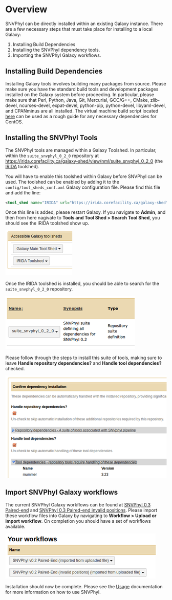 # Overview

SNVPhyl can be directly installed within an existing Galaxy instance.  There are a few necessary steps that must take place for installing to a local Galaxy:

1. Installing Build Dependencies
2. Installing the SNVPhyl dependency tools.
3. Importing the SNVPhyl Galaxy workflows.

## Installing Build Dependencies

Installing Galaxy tools involves building many packages from source.  Please make sure you have the standard build tools and development packages installed on the Galaxy system before proceeding.  In particular, please make sure that Perl, Python, Java, Git, Mercurial, GCC/G++, CMake, zlib-devel, ncurses-devel, expat-devel, python-pip, python-devel, libyaml-devel, and CPANminus are all installed.  The virtual machine build script located [here](https://irida.corefacility.ca/analysis-pipelines/snvphyl-galaxy/blob/289184005dc50f60762d1af867e2fec497b57166/packer/scripts/galaxy.sh#L22) can be used as a rough guide for any necessary dependencies for CentOS.

## Installing the SNVPhyl Tools

The SNVPhyl tools are managed within a Galaxy Toolshed.  In particular, within the `suite_snvphyl_0_2_0` repository at <https://irida.corefacility.ca/galaxy-shed/view/nml/suite_snvphyl_0_2_0> (the [IRIDA][] toolshed).

You will have to enable this toolshed within Galaxy before SNVPhyl can be used.  The toolshed can be enabled by adding it to the `config/tool_sheds_conf.xml` Galaxy configuration file.  Please find this file and add the line:

```xml
<tool_shed name="IRIDA" url="https://irida.corefacility.ca/galaxy-shed"/>
```

Once this line is added, please restart Galaxy.  If you navigate to **Admin**, and then from here nagivate to **Tools and Tool Shed > Search Tool Shed**, you should see the IRIDA toolshed show up.

![irida-toolshed][]

Once the IRIDA toolshed is installed, you should be able to search for the `suite_snvphyl_0_2_0` repository.

![suite-snvphyl-repository][]

Please follow through the steps to install this suite of tools, making sure to leave **Handle repository dependencies?** and **Handle tool dependencies?** checked.

![snvphyl-tool-dependencies][]

## Import SNVPhyl Galaxy workflows

The current SNVPhyl Galaxy workflows can be found at [SNVPhyl 0.3 Paired-end][] and [SNVPhyl 0.3 Paired-end invalid positions][].  Please import these workflow files into Galaxy by navigating to **Workflow > Upload or import workflow**.  On completion you should have a set of workflows available.

![snvphyl-import-workflows][]

Installation should now be complete.  Please see the [Usage][] documentation for more information on how to use SNVPhyl.

[IRIDA]: http://irida.ca
[irida-toolshed]: images/irida-toolshed.png
[suite-snvphyl-repository]: images/suite-snvphyl-repository.png
[snvphyl-tool-dependencies]: images/snvphyl-tool-dependencies.png
[Usage]: ../user/usage.md
[snvphyl-import-workflows]: images/snvphyl-import-workflows.png
[SNVPhyl 0.3 Paired-end]: ../workflows/SNVPhyl/0.3/snvphyl-workflow-0.3.ga
[SNVPhyl 0.3 Paired-end invalid positions]: ../workflows/SNVPhyl/0.3/snvphyl-workflow-0.3-invalid-positions.ga
